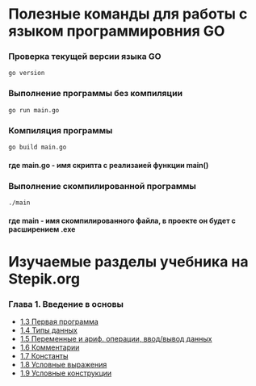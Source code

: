 # Полезные команды для работы с языком программировния GO

### Проверка текущей версии языка GO
```
go version
```

### Выполнение программы без компиляции
```
go run main.go
```
### Компиляция программы
```
go build main.go
```
#### где main.go - имя скрипта с реализаией функции main()

### Выполнение скомпилированной программы
```
./main
```
#### где main - имя скомпилированного файла, в проекте он будет с расширением .exe


# Изучаемые разделы учебника на Stepik.org

### Глава 1. Введение в основы
* [1.3 Первая программа](https://stepik.org/lesson/228260/step/1?unit=200793)
* [1.4 Типы данных](https://stepik.org/lesson/230465/step/1?unit=202984)
* [1.5 Переменные и ариф. операции, ввод/вывод данных](https://stepik.org/lesson/228261/step/1?auth=login&unit=200794)
* [1.6 Комментарии](https://stepik.org/lesson/228262/step/1?auth=login&unit=200795)
* [1.7 Константы](https://stepik.org/lesson/228264/step/1?auth=login&unit=200797)
* [1.8 Условные выражения](https://stepik.org/lesson/229634/step/1?auth=login&unit=202158)
* [1.9 Условные конструкции](https://stepik.org/lesson/232593/step/1?auth=login&unit=205068)

